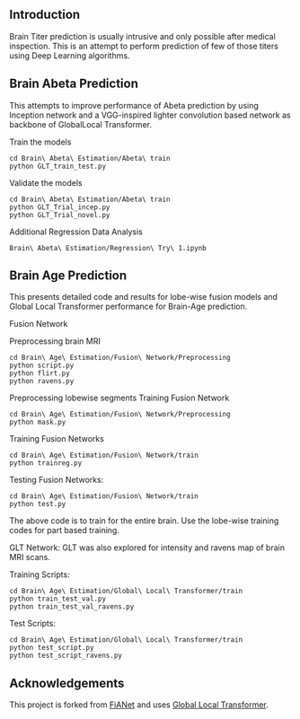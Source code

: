 ## Introduction
Brain Titer prediction is usually intrusive and only possible after medical inspection. This is an attempt to perform prediction of few of those titers using Deep Learning algorithms. 

## Brain Abeta Prediction
This attempts to improve performance of Abeta prediction by using Inception network and a VGG-inspired lighter convolution based network as backbone of GlobalLocal Transformer.

Train the models
```
cd Brain\ Abeta\ Estimation/Abeta\ train
python GLT_train_test.py
```

Validate the models
```
cd Brain\ Abeta\ Estimation/Abeta\ train
python GLT_Trial_incep.py
python GLT_Trial_novel.py
```

Additional Regression Data Analysis
```
Brain\ Abeta\ Estimation/Regression\ Try\ 1.ipynb
```

## Brain Age Prediction

This presents detailed code and results for lobe-wise fusion models and Global Local Transformer performance for Brain-Age prediction.

Fusion Network

Preprocessing brain MRI
```
cd Brain\ Age\ Estimation/Fusion\ Network/Preprocessing
python script.py
python flirt.py
python ravens.py
```

Preprocessing lobewise segments
Training Fusion Network
```
cd Brain\ Age\ Estimation/Fusion\ Network/Preprocessing
python mask.py
```

Training Fusion Networks
```
cd Brain\ Age\ Estimation/Fusion\ Network/train
python trainreg.py
```

Testing Fusion Networks:
```
cd Brain\ Age\ Estimation/Fusion\ Network/train
python test.py
```

The above code is to train for the entire brain. Use the lobe-wise training codes for part based training. 

GLT Network:
GLT was also explored for intensity and ravens map of brain MRI scans.

Training Scripts:
```
cd Brain\ Age\ Estimation/Global\ Local\ Transformer/train
python train_test_val.py
python train_test_val_ravens.py
```

Test Scripts:
```
cd Brain\ Age\ Estimation/Global\ Local\ Transformer/train
python test_script.py
python test_script_ravens.py
```

## Acknowledgements

This project is forked from [FiANet](https://github.com/shengfly/FiAnet) and uses [Global Local Transformer](https://github.com/shengfly/global-local-transformer).
